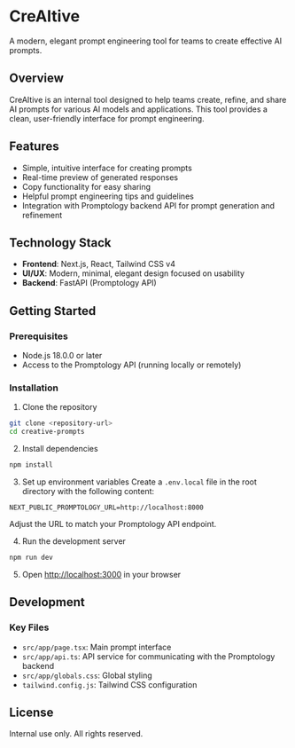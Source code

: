 # CreAItive

A modern, elegant prompt engineering tool for teams to create effective AI prompts.

## Overview

CreAItive is an internal tool designed to help teams create, refine, and share AI prompts for various AI models and applications. This tool provides a clean, user-friendly interface for prompt engineering.

## Features

- Simple, intuitive interface for creating prompts
- Real-time preview of generated responses
- Copy functionality for easy sharing
- Helpful prompt engineering tips and guidelines
- Integration with Promptology backend API for prompt generation and refinement

## Technology Stack

- **Frontend**: Next.js, React, Tailwind CSS v4
- **UI/UX**: Modern, minimal, elegant design focused on usability
- **Backend**: FastAPI (Promptology API)

## Getting Started

### Prerequisites

- Node.js 18.0.0 or later
- Access to the Promptology API (running locally or remotely)

### Installation

1. Clone the repository
```bash
git clone <repository-url>
cd creative-prompts
```

2. Install dependencies
```bash
npm install
```

3. Set up environment variables
Create a `.env.local` file in the root directory with the following content:
```
NEXT_PUBLIC_PROMPTOLOGY_URL=http://localhost:8000
```
Adjust the URL to match your Promptology API endpoint.

4. Run the development server
```bash
npm run dev
```

5. Open [http://localhost:3000](http://localhost:3000) in your browser

## Development

### Key Files

- `src/app/page.tsx`: Main prompt interface
- `src/app/api.ts`: API service for communicating with the Promptology backend
- `src/app/globals.css`: Global styling
- `tailwind.config.js`: Tailwind CSS configuration

## License

Internal use only. All rights reserved.
